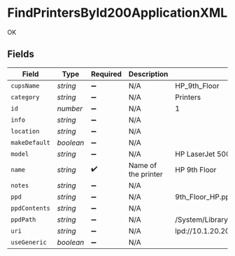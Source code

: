 # FindPrintersById200ApplicationXML

OK


## Fields

| Field                                                                                                                    | Type                                                                                                                     | Required                                                                                                                 | Description                                                                                                              | Example                                                                                                                  |
| ------------------------------------------------------------------------------------------------------------------------ | ------------------------------------------------------------------------------------------------------------------------ | ------------------------------------------------------------------------------------------------------------------------ | ------------------------------------------------------------------------------------------------------------------------ | ------------------------------------------------------------------------------------------------------------------------ |
| `cupsName`                                                                                                               | *string*                                                                                                                 | :heavy_minus_sign:                                                                                                       | N/A                                                                                                                      | HP_9th_Floor                                                                                                             |
| `category`                                                                                                               | *string*                                                                                                                 | :heavy_minus_sign:                                                                                                       | N/A                                                                                                                      | Printers                                                                                                                 |
| `id`                                                                                                                     | *number*                                                                                                                 | :heavy_minus_sign:                                                                                                       | N/A                                                                                                                      | 1                                                                                                                        |
| `info`                                                                                                                   | *string*                                                                                                                 | :heavy_minus_sign:                                                                                                       | N/A                                                                                                                      |                                                                                                                          |
| `location`                                                                                                               | *string*                                                                                                                 | :heavy_minus_sign:                                                                                                       | N/A                                                                                                                      |                                                                                                                          |
| `makeDefault`                                                                                                            | *boolean*                                                                                                                | :heavy_minus_sign:                                                                                                       | N/A                                                                                                                      |                                                                                                                          |
| `model`                                                                                                                  | *string*                                                                                                                 | :heavy_minus_sign:                                                                                                       | N/A                                                                                                                      | HP LaserJet 500 color MFP M575                                                                                           |
| `name`                                                                                                                   | *string*                                                                                                                 | :heavy_check_mark:                                                                                                       | Name of the printer                                                                                                      | HP 9th Floor                                                                                                             |
| `notes`                                                                                                                  | *string*                                                                                                                 | :heavy_minus_sign:                                                                                                       | N/A                                                                                                                      |                                                                                                                          |
| `ppd`                                                                                                                    | *string*                                                                                                                 | :heavy_minus_sign:                                                                                                       | N/A                                                                                                                      | 9th_Floor_HP.ppd                                                                                                         |
| `ppdContents`                                                                                                            | *string*                                                                                                                 | :heavy_minus_sign:                                                                                                       | N/A                                                                                                                      |                                                                                                                          |
| `ppdPath`                                                                                                                | *string*                                                                                                                 | :heavy_minus_sign:                                                                                                       | N/A                                                                                                                      | /System/Library/Frameworks/ApplicationServices.framework/Versions/A/Frameworks/PrintCore.framework/Resources/Generic.ppd |
| `uri`                                                                                                                    | *string*                                                                                                                 | :heavy_minus_sign:                                                                                                       | N/A                                                                                                                      | lpd://10.1.20.204/                                                                                                       |
| `useGeneric`                                                                                                             | *boolean*                                                                                                                | :heavy_minus_sign:                                                                                                       | N/A                                                                                                                      |                                                                                                                          |